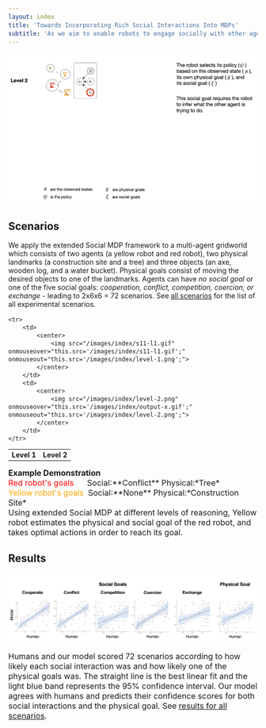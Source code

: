 ```yaml
---
layout: index
title: 'Towards Incorporating Rich Social Interactions Into MDPs'
subtitle: 'As we aim to enable robots to engage socially with other agents much as we do as humans there is a need for a rich theory of social interactions. We formalize this by extending Social MDPs where agents reason about the arbitrary functions of each others hidden rewards with different levels of reasoning. The extended Social MDPs encode five basic social interactions: <i>cooperate, conflict, competition, coercion and exchange</i> and can produce actions that are close to human judgements.'
---
```


<img src="/images/index/levels-of-reasoning.gif" >

## Scenarios
We apply the extended Social MDP framework to a multi-agent gridworld which consists of two agents (a yellow robot and red robot), two physical landmarks (a construction site and a tree) and three objects (an axe, wooden log, and a water bucket). Physical goals consist of moving the desired objects to one of the landmarks. Agents can have *no social goal* or one of the five social goals: *cooperation, conflict, competition, coercion, or exchange* - leading to 2x6x6 = 72 scenarios. See <a href="{{ item.url | relative_url }}/scenarios">all scenarios</a> for the list of all experimental scenarios.

<table cellpadding="1">
    <tr>
        <td style="width:50%; text-align:center">
            <b>Level 1</b>
        </td>
        <td style="width:50%; text-align:center">
            <b>Level 2</b>
        </td>
    </tr>
    
    <tr>
        <td>
            <center>
                <img src="/images/index/s11-l1.gif" onmouseover="this.src='/images/index/s11-l1.gif';" onmouseout="this.src='/images/index/level-1.png';">
            </center>
        </td>
        <td>
            <center>
                <img src="/images/index/level-2.png" onmouseover="this.src='/images/index/output-x.gif';" onmouseout="this.src='/images/index/level-2.png';">
            </center>
        </td>
    </tr>
</table>
<span style="font-size:medium;"><b>Example Demonstration </b><br/><font color="red">Red robot's goals&nbsp;&nbsp;&nbsp;&nbsp;&nbsp;</font> Social:**Conflict** Physical:*Tree* <br/><font color="orange">Yellow robot's goals&nbsp;</font> Social:**None** Physical:*Construction Site* <br/>Using extended Social MDP at different levels of reasoning, Yellow robot estimates the physical and social goal of the red robot, and takes optimal actions in order to reach its goal.</span>

## Results
<img src="/images/index/goal-weights.png" width="900">
<p><span style="font-size:medium;">Humans and our model scored 72 scenarios according to how likely each social interaction was and how likely one of the physical goals was. The straight line is the best linear fit and the light blue band represents the 95% confidence interval. Our model agrees with humans and predicts their confidence scores for both social interactions and the physical goal. See <a href="{{ item.url | relative_url }}/results">results for all scenarios</a>.</span></p>
